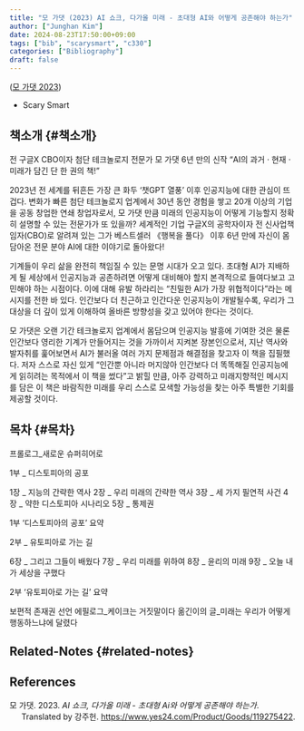 ```yaml
---
title: "모 가댓 (2023) AI 쇼크, 다가올 미래 - 초대형 AI와 어떻게 공존해야 하는가"
author: ["Junghan Kim"]
date: 2024-08-23T17:50:00+09:00
tags: ["bib", "scarysmart", "c330"]
categories: ["Bibliography"]
draft: false
---
```


(<a href="#citeproc_bib_item_1">모 가댓 2023</a>)

-   Scary Smart


## 책소개 {#책소개}

전 구글X CBO이자 첨단 테크놀로지 전문가 모 가댓 6년 만의 신작 “AI의 과거 · 현재 · 미래가 담긴 단 한 권의 책!”

2023년 전 세계를 뒤흔든 가장 큰 화두 ‘챗GPT 열풍’ 이후 인공지능에 대한 관심이 뜨겁다. 변화가 빠른 첨단 테크놀로지 업계에서 30년 동안 경험을 쌓고 20개 이상의 기업을 공동 창업한 연쇄 창업자로서, 모 가댓 만큼 미래의 인공지능이 어떻게 기능할지 정확히 설명할 수 있는 전문가가 또 있을까? 세계적인 기업 구글X의 공학자이자 전 신사업책임자(CBO)로 알려져 있는 그가 베스트셀러 《행복을 풀다》 이후 6년 만에 자신이 몸담아온 전문 분야 AI에 대한 이야기로 돌아왔다!

기계들이 우리 삶을 완전히 책임질 수 있는 문명 시대가 오고 있다. 초대형 AI가 지배하게 될 세상에서 인공지능과 공존하려면 어떻게 대비해야 할지 본격적으로 들여다보고 고민해야 하는 시점이다. 이에 대해 유발 하라리는 “친밀한 AI가 가장 위협적이다”라는 메시지를 전한 바 있다. 인간보다 더 친근하고 인간다운 인공지능이 개발될수록, 우리가 그 대상을 더 깊이 있게 이해하여 올바른 방향성을 갖고 있어야 한다는 것이다.

모 가댓은 오랜 기간 테크놀로지 업계에서 몸담으며 인공지능 발흥에 기여한 것은 물론 인간보다 영리한 기계가 만들어지는 것을 가까이서 지켜본 장본인으로서, 지난 역사와 발자취를 훑어보면서 AI가 불러올 여러 가지 문제점과 해결점을 찾고자 이 책을 집필했다. 저자 스스로 자신 있게 “인간뿐 아니라 머지않아 인간보다 더 똑똑해질 인공지능에게 읽히려는 목적에서 이 책을 썼다”고 밝힐 만큼, 아주 강력하고 미래지향적인 메시지를 담은 이 책은 바람직한 미래를 우리 스스로 모색할 가능성을 찾는 아주 특별한 기회를 제공할 것이다.


## 목차 {#목차}

프롤로그_새로운 슈퍼히어로

1부 _ 디스토피아의 공포

1장 _ 지능의 간략한 역사 2장 _ 우리 미래의 간략한 역사 3장 _ 세 가지 필연적 사건 4장 _ 약한 디스토피아 시나리오 5장 _ 통제권

1부 ‘디스토피아의 공포’ 요약

2부 _ 유토피아로 가는 길

6장 _ 그리고 그들이 배웠다 7장 _ 우리 미래를 위하여 8장 _ 윤리의 미래 9장 _ 오늘 내가 세상을 구했다

2부 ‘유토피아로 가는 길’ 요약

보편적 존재권 선언 에필로그_케이크는 거짓말이다 옮긴이의 글_미래는 우리가 어떻게 행동하느냐에 달렸다


## Related-Notes {#related-notes}

## References

<style>.csl-entry{text-indent: -1.5em; margin-left: 1.5em;}</style><div class="csl-bib-body">
  <div class="csl-entry"><a id="citeproc_bib_item_1"></a>모 가댓. 2023. <i>AI 쇼크, 다가올 미래 - 초대형 Ai와 어떻게 공존해야 하는가</i>. Translated by 강주헌. <a href="https://www.yes24.com/Product/Goods/119275422">https://www.yes24.com/Product/Goods/119275422</a>.</div>
</div>
